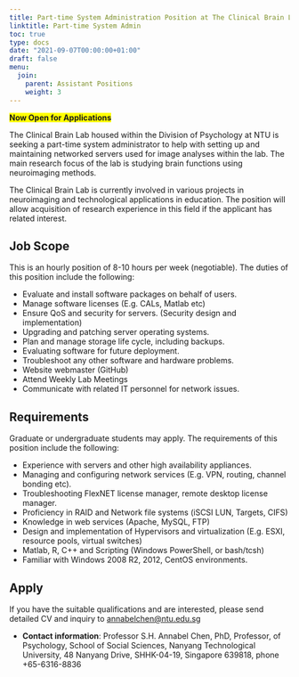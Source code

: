 ```yaml
---
title: Part-time System Administration Position at The Clinical Brain Lab
linktitle: Part-time System Admin
toc: true
type: docs
date: "2021-09-07T00:00:00+01:00"
draft: false
menu:
  join:
    parent: Assistant Positions
    weight: 3
---
```


<span style="background-color: #FFFF00">**Now Open for Applications**</span>

The Clinical Brain Lab housed within the Division of Psychology at NTU is seeking a part-time system administrator to help with setting up and maintaining networked servers used for image analyses within the lab. The main research focus of the lab is studying brain functions using neuroimaging methods.

The Clinical Brain Lab is currently involved in various projects in neuroimaging and technological applications in education. The  position will allow acquisition of research experience in this field if the applicant has related interest.
## Job Scope
This is an hourly position of 8-10 hours per week (negotiable). The duties of this position include the following:

* Evaluate and install software packages on behalf of users.
* Manage software licenses (E.g. CALs, Matlab etc)
* Ensure QoS and security for servers. (Security design and implementation)
* Upgrading and patching server operating systems.
* Plan and manage storage life cycle, including backups.
* Evaluating software for future deployment.
* Troubleshoot any other software and hardware problems.
* Website webmaster (GitHub)
* Attend Weekly Lab Meetings
* Communicate with related IT personnel for network issues.



## Requirements
Graduate or undergraduate students may apply. The requirements of this position include the following:

* Experience with servers and other high availability appliances.
* Managing and configuring network services (E.g. VPN, routing, channel bonding etc).
* Troubleshooting FlexNET license manager, remote desktop license manager.
* Proficiency in RAID and Network file systems (iSCSI LUN, Targets, CIFS)
* Knowledge in web services (Apache, MySQL, FTP)
* Design and implementation of Hypervisors and virtualization (E.g. ESXI, resource pools, virtual switches)
* Matlab, R, C++ and Scripting (Windows PowerShell, or bash/tcsh)
* Familiar with Windows 2008 R2, 2012, CentOS environments.


## Apply

If you have the suitable qualifications and are interested, please send detailed CV and inquiry to annabelchen@ntu.edu.sg 


* **Contact information**: Professor S.H. Annabel Chen, PhD, Professor, of Psychology, School of Social Sciences, Nanyang Technological University, 48 Nanyang Drive, SHHK-04-19, Singapore 639818, phone +65-6316-8836


